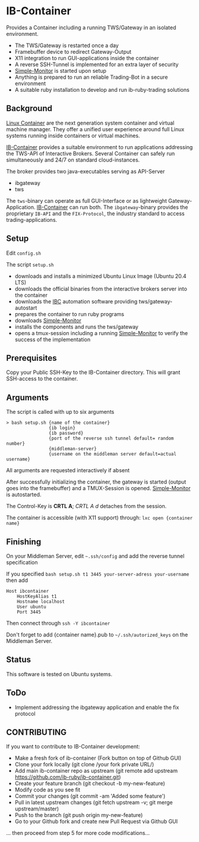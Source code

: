 # IB-Container

Provides a Container including a running TWS/Gateway  in an isolated environment. 

* The TWS/Gateway is restarted once a day
* Framebuffer device to redirect Gateway-Output
* X11 integration to run GUI-applications inside the container
* A reverse SSH-Tunnel is implemented for an extra layer of security
* [Simple-Monitor](https://github.com/ib-ruby/simple-monitor) is started upon setup
* Anything is prepared to run an reliable Trading-Bot in a secure environment
* A suitable ruby installation to develop and run ib-ruby-trading solutions

## Background

[Linux Container](https://linuxcontainers.org/)  are the next generation system container and virtual machine manager.
They offer a unified user experience around full Linux systems running inside containers or virtual machines.


[IB-Container](https://github.com/ib-ruby/ib-container) provides a suitable environment to run applications addressing 
the TWS-API of Interactive Brokers. Several Container can safely run simultaneously and 24/7 on standard cloud-instances. 

The broker provides two java-executables serving as API-Server
* ibgateway
* tws

The `tws`-binary can operate as full GUI-Interface or as lightweight Gateway-Application. [IB-Container](https://github.com/ib-ruby/ib-container) can run both.  The `ibgateway`-binary
provides the proprietary `IB-API` and the `FIX-Protocol`, the industry standard to access trading-applications. 

## Setup

Edit `config.sh` 

The script `setup.sh` 
* downloads and installs a minimized Ubuntu Linux Image  (Ubuntu 20.4 LTS)
* downloads the official binaries from the interactive brokers server into the container
* downloads the [IBC](https://github.com/IbcAlpha/IBC) automation software providing  tws/gateway-autostart
* prepares the container to run ruby programs
* downloads [Simple-Monitor](https://github.com/ib-ruby/simple-monitor) 
* installs the components and runs the tws/gateway
* opens a tmux-session including a running [Simple-Monitor](https://github.com/ib-ruby/simple-monitor) to verify the success of the implementation

## Prerequisites

Copy your Public SSH-Key to the IB-Container directory. This will grant SSH-access to the container.


## Arguments

The script is called with up to six arguments

```
> bash setup.sh {name of the container}  
                {ib login}
                {ib password}
                {port of the reverse ssh tunnel default= random number}
                {middleman-server}
                {username on the middleman server default=actual username}

```
All arguments are requested interactively if absent

After successfully initializing the container, the gateway is started (output goes into the framebuffer) and a TMUX-Session 
is opened. [Simple-Monitor](https://github.com/ib-ruby/simple-monitor)  is autostarted. 

The Control-Key is **CRTL A**;  _CRTL A d_ detaches from the session. 

The container is accessible (with X11 support)  through: `lxc open {container name}`

## Finishing

On your Middleman Server, edit `~.ssh/config` and add the reverse tunnel specification

If you specified `bash setup.sh t1 3445 your-server-adress your-username` then add
 
```
Host ibcontainer
    HostKeyAlias t1
    Hostname localhost
    User ubuntu
    Port 3445
``` 
Then connect through `ssh -Y ibcontainer`

Don't forget to add {container name}.pub to `~/.ssh/autorized_keys` on the Middleman Server. 


## Status

This  software is tested on Ubuntu systems. 

## ToDo

* Implement addressing the ibgateway  application and enable the fix protocol

## CONTRIBUTING

If you want to contribute to IB-Container development:

  *  Make a fresh fork of ib-container (Fork button on top of Github GUI)
  *  Clone your fork locally (git clone /your fork private URL/)
  *  Add main ib-container repo as upstream (git remote add upstream https://github.com/ib-ruby/ib-container.git)
  *  Create your feature branch (git checkout -b my-new-feature)
  *  Modify code as you see fit
  *  Commit your changes (git commit -am 'Added some feature')
  *  Pull in latest upstream changes (git fetch upstream -v; git merge upstream/master)
  *  Push to the branch (git push origin my-new-feature)
  *  Go to your Github fork and create new Pull Request via Github GUI

... then proceed from step 5 for more code modifications... 


